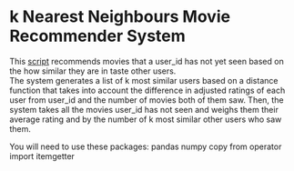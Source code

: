 # k Nearest Neighbours Movie Recommender System
This [script](https://github.com/srotberg/movie_k_nearest_neighbours_recommender_system/blob/master/k-nearest_neighbours_recommender_system_example.py) recommends movies that a user_id has not yet seen based on the how similar they are in taste other users.  
The system generates a list of k most similar users based on  a distance function that takes into account the difference 
in adjusted ratings of each user from user_id and the number of movies both of them saw. Then, the system takes all the movies 
user_id has not seen and weighs them their average rating and  by the number of k most similar other users who saw them.

You will need to use these packages:
pandas
numpy
copy
from operator import itemgetter
